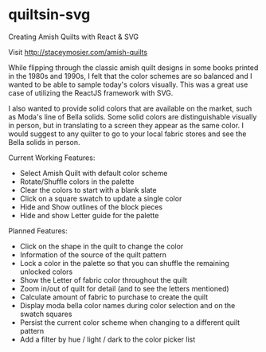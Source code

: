 # quiltsin-svg
Creating Amish Quilts with React &amp; SVG

Visit http://staceymosier.com/amish-quilts

While flipping through the classic amish quilt designs in some books printed in the 1980s and 1990s, I felt that the color schemes are so balanced and I wanted to be able to sample today's colors visually. This was a great use case of utilizing the ReactJS framework with SVG.

I also wanted to provide solid colors that are available on the market, such as Moda's line of Bella solids.
Some solid colors are distinguishable visually in person, but in translating to a screen they appear as the same color. I would suggest to any quilter to go to your local fabric stores and see the Bella solids in person.

Current Working Features:

- Select Amish Quilt with default color scheme
- Rotate/Shuffle colors in the palette
- Clear the colors to start with a blank slate
- Click on a square swatch to update a single color
- Hide and Show outlines of the block pieces
- Hide and show Letter guide for the palette

Planned Features:

- Click on the shape in the quilt to change the color
- Information of the source of the quilt pattern
- Lock a color in the palette so that you can shuffle the remaining unlocked colors
- Show the Letter of fabric color throughout the quilt
- Zoom in/out of quilt for detail  (and to see the letters mentioned)
- Calculate amount of fabric to purchase to create the quilt
- Display moda bella color names during color selection and on the swatch squares
- Persist the current color scheme when changing to a different quilt pattern
- Add a filter by hue / light / dark to the color picker list


